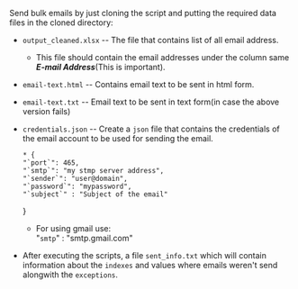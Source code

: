 Send bulk emails by just cloning the script and putting the required data files in the cloned directory:

- `output_cleaned.xlsx` -- The file that contains list of all email address.
  - This file should contain the email addresses under the column same **_E-mail Address_**(This is important).
- `email-text.html` -- Contains email text to be sent in html form.
- `email-text.txt` -- Email text to be sent in text form(in case the above version fails)
- `credentials.json` -- Create a `json` file that contains the credentials of the email account to be used for sending the email.

      * {
      "`port`": 465,
      "`smtp`": "my stmp server address",
      "`sender`": "user@domain",
      "`password`": "mypassword",
      "`subject`" : "Subject of the email"

  }

  - For using gmail use:  
    "`smtp`" : "smtp.gmail.com"

- After executing the scripts, a file `sent_info.txt` which will contain information about the `indexes` and values where emails weren't send alongwith the `exceptions`.

